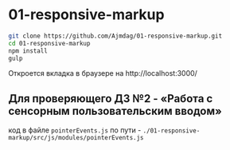 # 01-responsive-markup

```sh
git clone https://github.com/Ajmdag/01-responsive-markup.git
cd 01-responsive-markup
npm install
gulp
```

Откроется вкладка в браузере на http://localhost:3000/

## Для проверяющего ДЗ №2 - «Работа с сенсорным пользовательским вводом»

код в файле `pointerEvents.js` по пути - `./01-responsive-markup/src/js/modules/pointerEvents.js`
